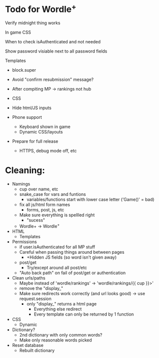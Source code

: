 # Todo for Wordle<sup>+</sup>

Verify midnight thing works

In game CSS

When to check isAuthenticated and not needed

Show password visiable next to all password fields

Templates
- block.super

- Avoid "confirm resubmission" message?
- After compiting MP -> rankings not hub
- CSS
- Hide html/JS inputs
- Phone support
    - Keyboard shown in game
    - Dynamic CSS/layouts
- Prepare for full release
    - HTTPS, debug mode off, etc

# Cleaning:
- Namings
    - cup over name, etc
    - snake_case for vars and funtions
        - variables/functions start with lower case letter ('Game()' = bad)
    - fix all js/html form names
        - forms, post, js, etc
    - Make sure everything is spellled right
        - "sucess"
    - Wordle+ -> Wordle<sup>+</sup>
- HTML
    - Templates
- Permissions
    - if user.isAuthenticated for all MP stuff
    - Careful when passing things around between pages
        - +Hidden JS fields (so word isn't given away)
    - post/get
        - Try/except around all post/etc
    - "Auto back path" on fail of post/get or authentication
- Clean urls/paths
    - Maybe instead of 'wordle/rankings' -> 'wordle/rankings/{{ cup }}>'
    - remove the "display_"
    - Make sure redirects work correctly (and url looks good) -> use request.session
        - only "display_" returns a html page
            - Everything else redirect
            - Every template can only be returned by 1 function
- CSS
    - Dynamic
- Dictionary?
    - 2nd dictionary with only common words?
    - Make only reasonable words picked
- Reset database
    - Rebuilt dictionary